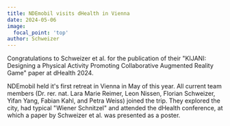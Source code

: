 ```yaml
---
title: NDEmobil visits dHealth in Vienna
date: 2024-05-06
image:
  focal_point: 'top'
author: Schweizer
---
```


Congratulations to Schweizer et al. for the publication of their "KIJANI: Designing a Physical Activity Promoting Collaborative Augmented Reality Game" paper at dHealth 2024.

<!--more-->

NDEmobil held it's first retreat in Vienna in May of this year. All current team members (Dr. rer. nat. Lara Marie Reimer, Leon Nissen, Florian Schweizer, Yifan Yang, Fabian Kahl, and Petra Weiss) joined the trip. They explored the city, had typical "Wiener Schnitzel" and attended the dHealth conference, at which a paper by Schweizer et al. was presented as a poster.

